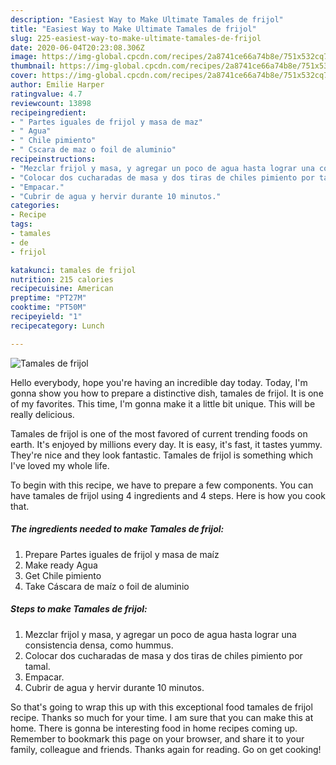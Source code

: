 ```yaml
---
description: "Easiest Way to Make Ultimate Tamales de frijol"
title: "Easiest Way to Make Ultimate Tamales de frijol"
slug: 225-easiest-way-to-make-ultimate-tamales-de-frijol
date: 2020-06-04T20:23:08.306Z
image: https://img-global.cpcdn.com/recipes/2a8741ce66a74b8e/751x532cq70/tamales-de-frijol-foto-principal.jpg
thumbnail: https://img-global.cpcdn.com/recipes/2a8741ce66a74b8e/751x532cq70/tamales-de-frijol-foto-principal.jpg
cover: https://img-global.cpcdn.com/recipes/2a8741ce66a74b8e/751x532cq70/tamales-de-frijol-foto-principal.jpg
author: Emilie Harper
ratingvalue: 4.7
reviewcount: 13898
recipeingredient:
- " Partes iguales de frijol y masa de maz"
- " Agua"
- " Chile pimiento"
- " Cscara de maz o foil de aluminio"
recipeinstructions:
- "Mezclar frijol y masa, y agregar un poco de agua hasta lograr una consistencia densa, como hummus."
- "Colocar dos cucharadas de masa y dos tiras de chiles pimiento por tamal."
- "Empacar."
- "Cubrir de agua y hervir durante 10 minutos."
categories:
- Recipe
tags:
- tamales
- de
- frijol

katakunci: tamales de frijol 
nutrition: 215 calories
recipecuisine: American
preptime: "PT27M"
cooktime: "PT50M"
recipeyield: "1"
recipecategory: Lunch

---
```



![Tamales de frijol](https://img-global.cpcdn.com/recipes/2a8741ce66a74b8e/751x532cq70/tamales-de-frijol-foto-principal.jpg)

Hello everybody, hope you're having an incredible day today. Today, I'm gonna show you how to prepare a distinctive dish, tamales de frijol. It is one of my favorites. This time, I'm gonna make it a little bit unique. This will be really delicious.

Tamales de frijol is one of the most favored of current trending foods on earth. It's enjoyed by millions every day. It is easy, it's fast, it tastes yummy. They're nice and they look fantastic. Tamales de frijol is something which I've loved my whole life.




To begin with this recipe, we have to prepare a few components. You can have tamales de frijol using 4 ingredients and 4 steps. Here is how you cook that.

<!--inarticleads1-->

##### The ingredients needed to make Tamales de frijol:

1. Prepare  Partes iguales de frijol y masa de maíz
1. Make ready  Agua
1. Get  Chile pimiento
1. Take  Cáscara de maíz o foil de aluminio




<!--inarticleads2-->

##### Steps to make Tamales de frijol:

1. Mezclar frijol y masa, y agregar un poco de agua hasta lograr una consistencia densa, como hummus.
1. Colocar dos cucharadas de masa y dos tiras de chiles pimiento por tamal.
1. Empacar.
1. Cubrir de agua y hervir durante 10 minutos.




So that's going to wrap this up with this exceptional food tamales de frijol recipe. Thanks so much for your time. I am sure that you can make this at home. There is gonna be interesting food in home recipes coming up. Remember to bookmark this page on your browser, and share it to your family, colleague and friends. Thanks again for reading. Go on get cooking!
